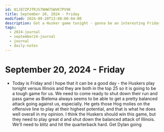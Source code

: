 ```yaml
---
id: 01J87ZPJTRJS7NHW7SWVK7PV9K
title: September 20, 2024 - Friday
modified: 2024-09-20T13:08:00-04:00
description: Got a Husker game tonight - gonna be an interesting Friday evening.
tags:
  - 2024-journal
  - september24-journal
  - journal
  - daily-notes
---
```

# September 20, 2024 - Friday
- Today is Friday and I hope that it can be a good day - the Huskers play tonight versus Illinois  and they are both in the top 25 so it is going to be a tough game for us. We need to come ready to shut down their run and pass game as Bielema always seems to be able to get a pretty balanced attack going against us, especially. He gets those Hog molies on the offensive line to play at their highest potential, and that is what he does well overall in my opinion. I think the Huskers should win this game, but they need to play great d and shut down the balanced attack of Illinois. We'll need to blitz and hit the quarterback hard. Get Dylan going